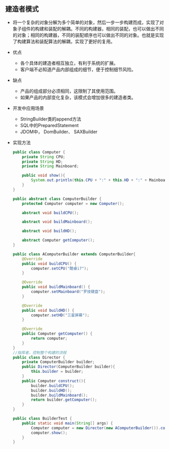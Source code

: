 ## 建造者模式
- 将一个复杂的对象分解为多个简单的对象，然后一步一步构建而成，实现了对象子组件的构建和装配的解耦。不同的构建器，相同的装配，也可以做出不同的对象；相同的构建器，不同的装配顺序也可以做出不同的对象。也就是实现了构建算法和装配算法的解耦，实现了更好的复用。

- 优点
  
  - 各个具体的建造者相互独立，有利于系统的扩展。
  - 客户端不必知道产品内部组成的细节，便于控制细节风险。
  
- 缺点
  
  - 产品的组成部分必须相同，这限制了其使用范围。
  - 如果产品的内部变化复杂，该模式会增加很多的建造者类。
  
- 开发中应用场景
  
  - StringBuilder类的append方法
  - SQL中的PreparedStatement
  - JDOM中， DomBuilder、 SAXBuilder
  
- 实现方法

  ```java
  public class Computer {
      private String CPU;
      private String HD;
      private String Mainboard;
  
      public void show(){
          System.out.println(this.CPU + ":" + this.HD + ":" + Mainboard);
      }
  }
  
  public abstract class ComputerBuilder {
      protected Computer computer = new Computer();
  
      abstract void buildCPU();
  
      abstract void buildMainboard();
  
      abstract void buildHD();
  
      abstract Computer getComputer();
  }
  
  public class AComputerBuilder extends ComputerBuilder{
      @Override
      public void buildCPU() {
          computer.setCPU("酷睿i7");
      }
  
      @Override
      public void buildMainboard() {
          computer.setMainboard("罗技键盘");
      }
  
      @Override
      public void buildHD() {
          computer.setHD("三星屏幕");
      }
  
      @Override
      public Computer getComputer() {
          return computer;
      }
  }
  //指挥者，控制整个构建的流程
  public class Director {
      private ComputerBuilder builder;
      public Director(ComputerBuilder builder){
          this.builder = builder;
      }
      public Computer construct(){
          builder.buildCPU();
          builder.buildHD();
          builder.buildMainboard();
          return builder.getComputer();
      }
  }
  
  public class BuilderTest {
      public static void main(String[] args) {
          Computer computer = new Director(new AComputerBuilder()).construct();
          computer.show();
      }
  }
  
  ```

  